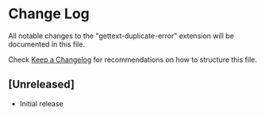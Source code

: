 # Change Log

All notable changes to the "gettext-duplicate-error" extension will be documented in this file.

Check [Keep a Changelog](http://keepachangelog.com/) for recommendations on how to structure this file.

## [Unreleased]

- Initial release